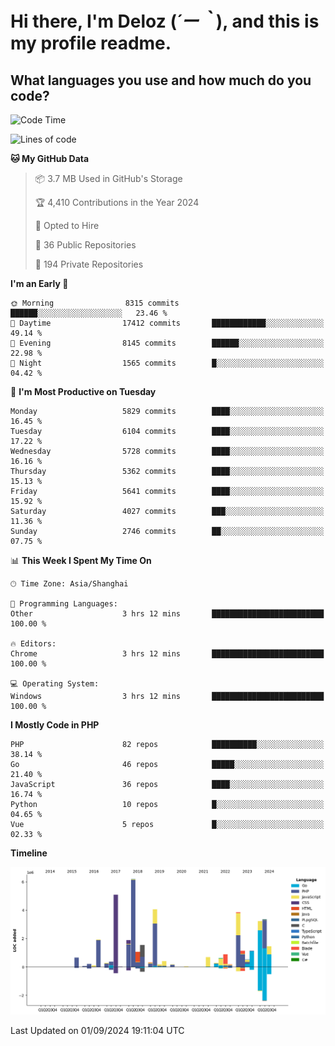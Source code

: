 # **Hi there, I'm Deloz (*´ー｀*), and this is my profile readme.**

## **What languages you use and how much do you code?**

<!--START_SECTION:waka-->
![Code Time](http://img.shields.io/badge/Code%20Time-4%2C584%20hrs-blue)

![Lines of code](https://img.shields.io/badge/From%20Hello%20World%20I%27ve%20Written-41.7%20million%20lines%20of%20code-blue)

**🐱 My GitHub Data** 

> 📦 3.7 MB Used in GitHub's Storage 
 > 
> 🏆 4,410 Contributions in the Year 2024
 > 
> 💼 Opted to Hire
 > 
> 📜 36 Public Repositories 
 > 
> 🔑 194 Private Repositories 
 > 
**I'm an Early 🐤** 

```text
🌞 Morning                8315 commits        ██████░░░░░░░░░░░░░░░░░░░   23.46 % 
🌆 Daytime                17412 commits       ████████████░░░░░░░░░░░░░   49.14 % 
🌃 Evening                8145 commits        ██████░░░░░░░░░░░░░░░░░░░   22.98 % 
🌙 Night                  1565 commits        █░░░░░░░░░░░░░░░░░░░░░░░░   04.42 % 
```
📅 **I'm Most Productive on Tuesday** 

```text
Monday                   5829 commits        ████░░░░░░░░░░░░░░░░░░░░░   16.45 % 
Tuesday                  6104 commits        ████░░░░░░░░░░░░░░░░░░░░░   17.22 % 
Wednesday                5728 commits        ████░░░░░░░░░░░░░░░░░░░░░   16.16 % 
Thursday                 5362 commits        ████░░░░░░░░░░░░░░░░░░░░░   15.13 % 
Friday                   5641 commits        ████░░░░░░░░░░░░░░░░░░░░░   15.92 % 
Saturday                 4027 commits        ███░░░░░░░░░░░░░░░░░░░░░░   11.36 % 
Sunday                   2746 commits        ██░░░░░░░░░░░░░░░░░░░░░░░   07.75 % 
```


📊 **This Week I Spent My Time On** 

```text
🕑︎ Time Zone: Asia/Shanghai

💬 Programming Languages: 
Other                    3 hrs 12 mins       █████████████████████████   100.00 % 

🔥 Editors: 
Chrome                   3 hrs 12 mins       █████████████████████████   100.00 % 

💻 Operating System: 
Windows                  3 hrs 12 mins       █████████████████████████   100.00 % 
```

**I Mostly Code in PHP** 

```text
PHP                      82 repos            ██████████░░░░░░░░░░░░░░░   38.14 % 
Go                       46 repos            █████░░░░░░░░░░░░░░░░░░░░   21.40 % 
JavaScript               36 repos            ████░░░░░░░░░░░░░░░░░░░░░   16.74 % 
Python                   10 repos            █░░░░░░░░░░░░░░░░░░░░░░░░   04.65 % 
Vue                      5 repos             █░░░░░░░░░░░░░░░░░░░░░░░░   02.33 % 
```



**Timeline**

![Lines of Code chart](https://raw.githubusercontent.com/deloz/deloz/main/assets/bar_graph.png)


 Last Updated on 01/09/2024 19:11:04 UTC
<!--END_SECTION:waka-->
